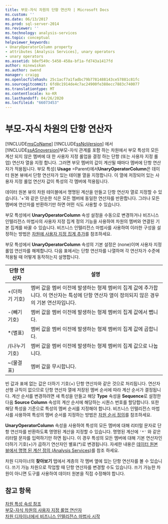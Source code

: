 ```yaml
---
title: 부모-자식 차원의 단항 연산자 | Microsoft Docs
ms.custom: ''
ms.date: 06/13/2017
ms.prod: sql-server-2014
ms.reviewer: ''
ms.technology: analysis-services
ms.topic: conceptual
helpviewer_keywords:
- UnaryOperatorColumn property
- attributes [Analysis Services], unary operators
- unary operators
ms.assetid: b8ef549c-5458-458a-bf1a-fd743a1417fd
author: minewiskan
ms.author: owend
manager: craigg
ms.openlocfilehash: 25c1acf7a1fadbc79b7781488143ce57881c81fc
ms.sourcegitcommit: 6fd8c1914de4c7ac24900fe388ecc7883c740077
ms.translationtype: MT
ms.contentlocale: ko-KR
ms.lasthandoff: 04/26/2020
ms.locfileid: "66073453"
---
```

# <a name="unary-operators-in-parent-child-dimensions"></a>부모-자식 차원의 단항 연산자
  [!INCLUDE[msCoName](../../includes/msconame-md.md)] [!INCLUDE[ssNoVersion](../../includes/ssnoversion-md.md)] 에서 [!INCLUDE[ssASnoversion](../../includes/ssasnoversion-md.md)]부모-자식 관계를 포함 하는 차원에서 부모 특성의 모든 계산 되지 않은 멤버에 대 한 사용자 지정 롤업을 결정 하는 단항 (또는 사용자 지정 롤업) 연산자 열을 지정 합니다. 그러면 부모 멤버의 값이 계산될 때마다 멤버에 단항 연산자가 적용됩니다. 부모 특성( **Usage** =Parent)에서**UnaryOperatorColumn**은 데이터 원본 뷰에서 단항 연산자가 있는 테이블 열을 지정합니다. 이 열에 저장되어 있는 사용자 지정 롤업 연산자 값이 특성의 각 멤버에 적용됩니다.  
  
 데이터 원본 뷰의 차원 테이블에서 명명된 계산을 만들고 단항 연산자 열로 지정할 수 있습니다. '+'와 같은 단순한 식은 모든 멤버에 동일한 연산자를 반환합니다. 그러나 모든 멤버에 연산자를 반환하기만 하면 어떤 식도 사용할 수 있습니다.  
  
 부모 특성에서 **UnaryOperatorColumn** 속성 설정을 수동으로 변경하거나 비즈니스 인텔리전스 마법사의 사용자 지정 집계 정의 기능을 사용하여 차원의 멤버와 연결된 기본 집계를 바꿀 수 있습니다. 비즈니스 인텔리전스 마법사를 사용하여 이러한 구성을 설정하는 방법은 [차원에 사용자 지정 집계 추가](bi-wizard-add-a-custom-aggregation-to-a-dimension.md)를 참조하세요.  
  
 부모 특성에서 **UnaryOperatorColumn** 속성의 기본 설정은 (none)이며 사용자 지정 롤업 연산자를 해제합니다. 다음 표에서는 단항 연산자를 나열하며 각 연산자가 수준에 적용될 때 어떻게 동작하는지 설명합니다.  
  
|단항 연산자|설명|  
|--------------------|-----------------|  
|+(더하기 기호)|멤버 값을 멤버 이전에 발생하는 형제 멤버의 집계 값에 추가합니다. 이 연산자는 특성에 단항 연산자 열이 정의되지 않은 경우의 기본 연산자입니다.|  
|-(빼기 기호)|멤버 값을 멤버 이전에 발생하는 형제 멤버의 집계 값에서 뺍니다.|  
|*(별표)|멤버 값을 멤버 이전에 발생하는 형제 멤버의 집계 값에 곱합니다.|  
|/(나누기 기호)|멤버 값을 멤버 이전에 발생하는 형제 멤버의 집계 값으로 나눕니다.|  
|~(물결표)|멤버 값을 무시합니다.|  
  
 빈 값과 표에 없는 값은 더하기 기호(+) 단항 연산자와 같은 것으로 처리됩니다. 연산자 선행 규칙이 없으므로 단항 연산자 열에 저장된 멤버 순서에 따라 계산 순서가 결정됩니다. 계산 순서를 변경하려면 새 특성을 만들고 해당 **Type** 속성을 **Sequence**로 설정한 다음 **Source Column** 속성의 계산 순서에 해당하는 시퀀스 번호를 할당합니다. 또한 해당 특성을 기준으로 특성의 멤버 순서를 지정해야 합니다. 비즈니스 인텔리전스 마법사를 사용하여 특성의 멤버 순서를 지정하는 방법은 [차원 순서 정의](bi-wizard-define-the-ordering-for-a-dimension.md)를 참조하세요.  
  
 **UnaryOperatorColumn** 속성을 사용하여 특성의 모든 멤버에 대해 리터럴 문자로 단항 연산자를 반환하도록 명명된 계산을 지정할 수 있습니다. 명명된 계산에 `'*'` 와 같은 리터럴 문자를 입력하기만 하면 됩니다. 이 경우 특성의 모든 멤버에 대해 기본 연산자인 더하기 기호(+)가 곱하기 연산자인 별표(*)로 변경됩니다. 자세한 내용은 [데이터 원본 뷰에서 명명 된 계산 정의 &#40;Analysis Services&#41;](define-named-calculations-in-a-data-source-view-analysis-services.md)를 참조 하세요.  
  
 차원 디자이너의 **찾아보기** 탭에서 계층의 각 멤버 옆에 있는 단항 연산자를 볼 수 있습니다. 쓰기 가능 차원으로 작업할 때 단항 연산자를 변경할 수도 있습니다. 쓰기 가능한 차원이 아니면 도구를 사용하여 데이터 원본을 직접 수정해야 합니다.  
  
## <a name="see-also"></a>참고 항목  
 [차원 특성 속성 참조](dimension-attribute-properties-reference.md)   
 [부모-자식 차원의 사용자 지정 롤업 연산자](parent-child-dimension-attributes-custom-rollup-operators.md)   
 [차원 디자이너에서 비즈니스 인텔리전스 마법사 시작](database-dimensions-bi-wizard-in-dimension-designer.md)  
  
  
